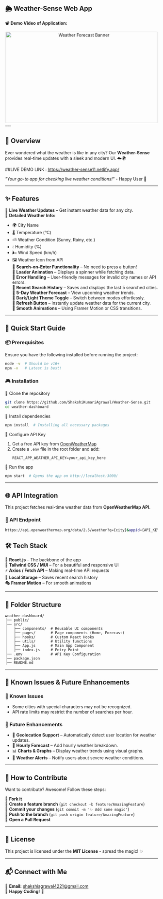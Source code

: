 ## 🌦️ Weather-Sense Web App

📽️ **Demo Video of Application:**  
<div align="center">
  <img src="./demo.gif" alt="Weather Forecast Banner" height="300" width="500" />
</div>
---

## 🌟 Overview
Ever wondered what the weather is like in any city? Our **Weather-Sense** provides real-time updates with a sleek and modern UI. ☁️🌍

##LIVE DEMO LINK : https://weather-sense11.netlify.app/

_"Your go-to app for checking live weather conditions!"_ - Happy User 🌟

---

## ✨ Features
🔹 **Live Weather Updates** – Get instant weather data for any city.  
🔹 **Detailed Weather Info:**
   - 🌍 City Name
   - 🌡️ Temperature (°C)
   - ⛅ Weather Condition (Sunny, Rainy, etc.)
   - 💧 Humidity (%)
   - 🌬️ Wind Speed (km/h)
   - 🖼️ Weather Icon from API  
🔹 **Search-on-Enter Functionality** – No need to press a button!  
🔹 **Loader Animation** – Displays a spinner while fetching data.  
🔹 **Error Handling** – User-friendly messages for invalid city names or API errors.  
🔹 **Recent Search History** – Saves and displays the last 5 searched cities.  
🔹 **5-Day Weather Forecast** – View upcoming weather trends.  
🔹 **Dark/Light Theme Toggle** – Switch between modes effortlessly.  
🔹 **Refresh Button** – Instantly update weather data for the current city.  
🔹 **Smooth Animations** – Using Framer Motion or CSS transitions.  

---

## 🚀 Quick Start Guide

### 📦 Prerequisites
Ensure you have the following installed before running the project:
```sh
node -v  # Should be v16+
npm -v   # Latest is best!
```

### 🎮 Installation
🔹 Clone the repository
```sh
git clone https://github.com/ShakshiKumariAgrawal/Weather-Sense.git
cd weather-dashboard
```

🔹 Install dependencies
```sh
npm install  # Installing all necessary packages
```

🔹 Configure API Key
1. Get a free API key from [OpenWeatherMap](https://home.openweathermap.org/users/sign_up)
2. Create a `.env` file in the root folder and add:
   ```env
   REACT_APP_WEATHER_API_KEY=your_api_key_here
   ```

🔹 Run the app
```sh
npm start  # Opens the app on http://localhost:3000/
```

---

## 🌐 API Integration
This project fetches real-time weather data from **OpenWeatherMap API**.

### 🔗 API Endpoint
```sh
https://api.openweathermap.org/data/2.5/weather?q={city}&appid={API_KEY}&units=metric
```

## 🛠️ Tech Stack
🚀 **React.js** – The backbone of the app  
🎨 **Tailwind CSS / MUI** – For a beautiful and responsive UI  
⚡ **Axios / Fetch API** – Making real-time API requests  
💾 **Local Storage** – Saves recent search history  
🎭 **Framer Motion** – For smooth animations  

---

## 📁 Folder Structure
```
weather-dashboard/
│── public/
│── src/
│   ├── components/  # Reusable UI components
│   ├── pages/       # Page components (Home, Forecast)
│   ├── hooks/       # Custom React Hooks
│   ├── utils/       # Utility functions
│   ├── App.js       # Main App Component
│   ├── index.js     # Entry Point
│── .env             # API Key Configuration
│── package.json
│── README.md
```

---

## 🔧 Known Issues & Future Enhancements
### 🔴 Known Issues
- Some cities with special characters may not be recognized.
- API rate limits may restrict the number of searches per hour.

### 🚀 Future Enhancements
- 📍 **Geolocation Support** – Automatically detect user location for weather updates.
- 📅 **Hourly Forecast** – Add hourly weather breakdown.
- 📊 **Charts & Graphs** – Display weather trends using visual graphs.
- 🔔 **Weather Alerts** – Notify users about severe weather conditions.

---

## 🤝 How to Contribute
Want to contribute? Awesome! Follow these steps:

🍴 **Fork it**  
🌟 **Create a feature branch** (`git checkout -b feature/AmazingFeature`)  
💫 **Commit your changes** (`git commit -m '✨ Add some magic'`)  
🚀 **Push to the branch** (`git push origin feature/AmazingFeature`)  
🎉 **Open a Pull Request**

---

## 📜 License
This project is licensed under the **MIT License** - spread the magic! ✨

---

## 📬 Connect with Me
📧 **Email:** shakshiagrawal4221@gmail.com  
🚀 **Happy Coding!** 🚀


